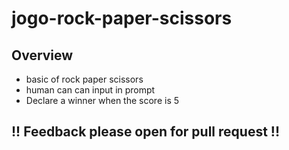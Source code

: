 # jogo-rock-paper-scissors

## Overview

- basic of rock paper scissors
- human can can input in prompt
- Declare a winner when the score is 5

## !! Feedback please open for pull request !!